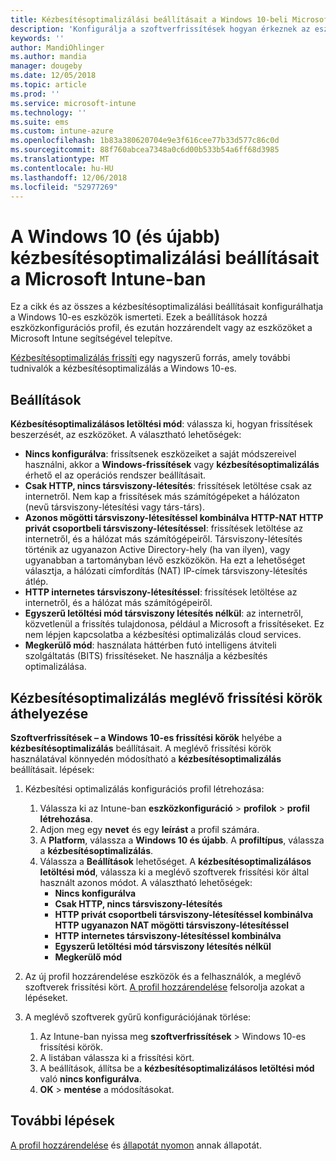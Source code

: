 ```yaml
---
title: Kézbesítésoptimalizálási beállításait a Windows 10-beli Microsoft Intune - ban |} A Microsoft Docs
description: 'Konfigurálja a szoftverfrissítések hogyan érkeznek az eszközök a kézbesítési optimalizálás cloud services elérhető Windows 10-es és újabb rendszerű eszközök használatával. Az Intune-ban hozzon létre egy konfigurációs profil frissítések telepítése az internetről. Lásd még: cserélje le a meglévő frissítési körök kézbesítési optimalizálás profillal.'
keywords: ''
author: MandiOhlinger
ms.author: mandia
manager: dougeby
ms.date: 12/05/2018
ms.topic: article
ms.prod: ''
ms.service: microsoft-intune
ms.technology: ''
ms.suite: ems
ms.custom: intune-azure
ms.openlocfilehash: 1b83a380620704e9e3f616cee77b33d577c86c0d
ms.sourcegitcommit: 88f760abcea7348a0c6d00b533b54a6ff68d3985
ms.translationtype: MT
ms.contentlocale: hu-HU
ms.lasthandoff: 12/06/2018
ms.locfileid: "52977269"
---
```

# <a name="windows-10-and-newer-delivery-optimization-settings-in-microsoft-intune"></a>A Windows 10 (és újabb) kézbesítésoptimalizálási beállításait a Microsoft Intune-ban

Ez a cikk és az összes a kézbesítésoptimalizálási beállításait konfigurálhatja a Windows 10-es eszközök ismerteti. Ezek a beállítások hozzá eszközkonfigurációs profil, és ezután hozzárendelt vagy az eszközöket a Microsoft Intune segítségével telepítve. 

[Kézbesítésoptimalizálás frissíti](https://docs.microsoft.com/windows/deployment/update/waas-delivery-optimization) egy nagyszerű forrás, amely további tudnivalók a kézbesítésoptimalizálás a Windows 10-es.

## <a name="settings"></a>Beállítások

**Kézbesítésoptimalizálásos letöltési mód**: válassza ki, hogyan frissítések beszerzését, az eszközöket. A választható lehetőségek:

- **Nincs konfigurálva**: frissítsenek eszközeiket a saját módszereivel használni, akkor a **Windows-frissítések** vagy **kézbesítésoptimalizálás** érhető el az operációs rendszer beállításait.
- **Csak HTTP, nincs társviszony-létesítés**: frissítések letöltése csak az internetről. Nem kap a frissítések más számítógépeket a hálózaton (nevű társviszony-létesítési vagy társ-társ).
- **Azonos mögötti társviszony-létesítéssel kombinálva HTTP-NAT HTTP privát csoportbeli társviszony-létesítéssel**: frissítések letöltése az internetről, és a hálózat más számítógépeiről. Társviszony-létesítés történik az ugyanazon Active Directory-hely (ha van ilyen), vagy ugyanabban a tartományban lévő eszközökön. Ha ezt a lehetőséget választja, a hálózati címfordítás (NAT) IP-címek társviszony-létesítés átlép.
- **HTTP internetes társviszony-létesítéssel**: frissítések letöltése az internetről, és a hálózat más számítógépeiről.
- **Egyszerű letöltési mód társviszony létesítés nélkül**: az internetről, közvetlenül a frissítés tulajdonosa, például a Microsoft a frissítéseket. Ez nem lépjen kapcsolatba a kézbesítési optimalizálás cloud services.
- **Megkerülő mód**: használata háttérben futó intelligens átviteli szolgáltatás (BITS) frissítéseket. Ne használja a kézbesítés optimalizálása.

## <a name="move-from-existing-update-rings-to-delivery-optimization"></a>Kézbesítésoptimalizálás meglévő frissítési körök áthelyezése

**Szoftverfrissítések – a Windows 10-es frissítési körök** helyébe a **kézbesítésoptimalizálás** beállításait. A meglévő frissítési körök használatával könnyedén módosítható a **kézbesítésoptimalizálás** beállításait. lépések:

1. Kézbesítési optimalizálás konfigurációs profil létrehozása:

    1. Válassza ki az Intune-ban **eszközkonfiguráció** > **profilok** > **profil létrehozása**.
    2. Adjon meg egy **nevet** és egy **leírást** a profil számára.
    3. A **Platform**, válassza a **Windows 10 és újabb**. A **profiltípus**, válassza a **kézbesítésoptimalizálás**.
    4. Válassza a **Beállítások** lehetőséget. A **kézbesítésoptimalizálásos letöltési mód**, válassza ki a meglévő szoftverek frissítési kör által használt azonos módot. A választható lehetőségek:
        - **Nincs konfigurálva**
        - **Csak HTTP, nincs társviszony-létesítés**
        - **HTTP privát csoportbeli társviszony-létesítéssel kombinálva HTTP ugyanazon NAT mögötti társviszony-létesítéssel**
        - **HTTP internetes társviszony-létesítéssel kombinálva**
        - **Egyszerű letöltési mód társviszony létesítés nélkül**
        - **Megkerülő mód**

2. Az új profil hozzárendelése eszközök és a felhasználók, a meglévő szoftverek frissítési kört. [A profil hozzárendelése](device-profile-assign.md) felsorolja azokat a lépéseket.

3. A meglévő szoftverek gyűrű konfigurációjának törlése:
    1. Az Intune-ban nyissa meg **szoftverfrissítések** > Windows 10-es frissítési körök.
    2. A listában válassza ki a frissítési kört.
    3. A beállítások, állítsa be a **kézbesítésoptimalizálásos letöltési mód** való **nincs konfigurálva**.
    4. **OK** > **mentése** a módosításokat.

## <a name="next-steps"></a>További lépések

[A profil hozzárendelése](device-profile-assign.md) és [állapotát nyomon](device-profile-monitor.md) annak állapotát.
